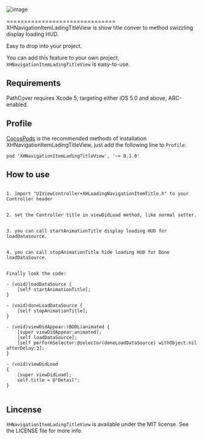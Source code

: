 ![image](https://github.com/JackTeam/XHNavigationItemLadingTitleView/raw/master/Screenshots/XHNavigationItemLadingTitleView.gif)

===============================
XHNavigationItemLadingTitleView is show title conver to method swizzling display loading HUD.


Easy to drop into your project.      

You can add this feature to your own project, `XHNavigationItemLadingTitleView` is easy-to-use.      

## Requirements ##

PathCover requires Xcode 5, targeting either iOS 5.0 and above, ARC-enabled.      


## Profile

[CocosPods](http://cocosPods.org) is the recommended methods of installation XHNavigationItemLadingTitleView, just add the following line to `Profile`:

```
pod 'XHNavigationItemLadingTitleView', '~> 0.1.0'
```

## How to use ##
```objc

1. import "UIViewController+XHLoadingNavigationItemTitle.h" to your Controller header        


2. set the Controller title in viewDidLoad method, like normal setter.       


3. you can call startAnimationTitle display loading HUD for loadDatasource.         


4. you can call stopAnimationTitle hide loading HUD for Done loadDataSource.         


Finally look the code:

- (void)loadDataSource {
    [self startAnimationTitle];
}

- (void)doneLoadDataSource {
    [self stopAnimationTitle];
}

- (void)viewDidAppear:(BOOL)animated {
    [super viewDidAppear:animated];
    [self loadDataSource];
    [self performSelector:@selector(doneLoadDataSource) withObject:nil afterDelay:3];
}

- (void)viewDidLoad
{
    [super viewDidLoad];
    self.title = @"Detail";
}


```
## Lincense ##

`XHNavigationItemLadingTitleView` is available under the MIT license. See the LICENSE file for more info.
